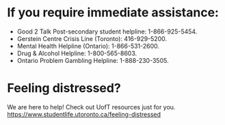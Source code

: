 # If you require immediate assistance:

- Good 2 Talk Post-secondary student helpline: 1-866-925-5454.
- Gerstein Centre Crisis Line (Toronto): 416-929-5200.
- Mental Health Helpline (Ontario): 1-866-531-2600.
- Drug & Alcohol Helpline: 1-800-565-8603.
- Ontario Problem Gambling Helpline: 1-888-230-3505.

# Feeling distressed?
We are here to help! Check out UofT resources just for you.
https://www.studentlife.utoronto.ca/feeling-distressed
